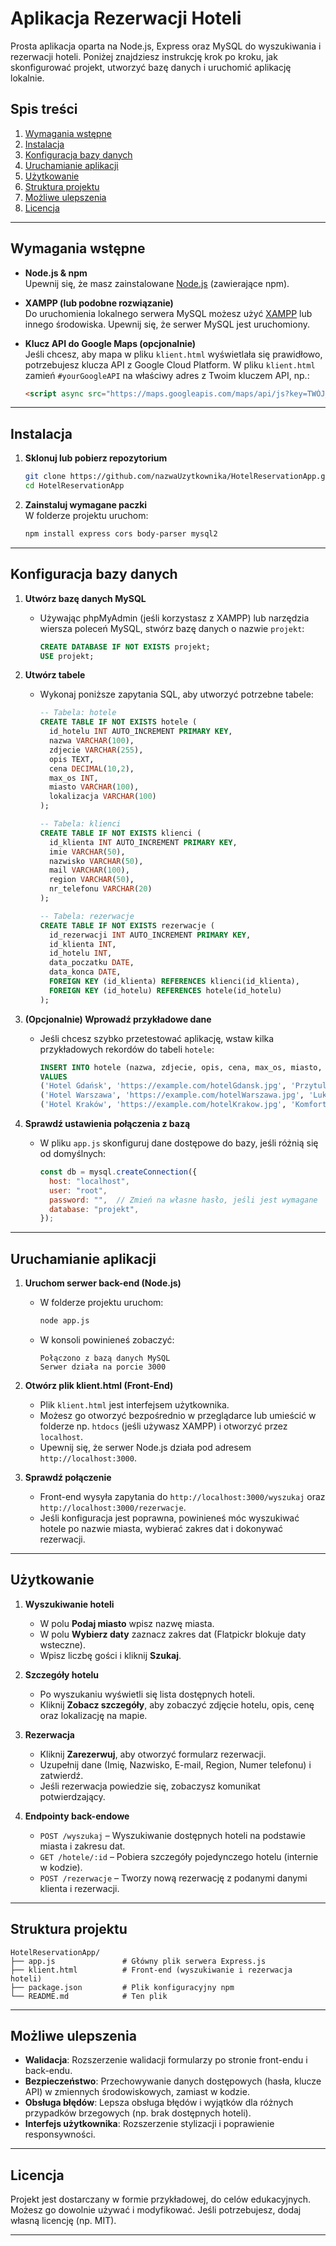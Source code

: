 # Aplikacja Rezerwacji Hoteli

Prosta aplikacja oparta na Node.js, Express oraz MySQL do wyszukiwania i rezerwacji hoteli. Poniżej znajdziesz instrukcję krok po kroku, jak skonfigurować projekt, utworzyć bazę danych i uruchomić aplikację lokalnie.

## Spis treści
1. [Wymagania wstępne](#wymagania-wstępne)
2. [Instalacja](#instalacja)
3. [Konfiguracja bazy danych](#konfiguracja-bazy-danych)
4. [Uruchamianie aplikacji](#uruchamianie-aplikacji)
5. [Użytkowanie](#użytkowanie)
6. [Struktura projektu](#struktura-projektu)
7. [Możliwe ulepszenia](#możliwe-ulepszenia)
8. [Licencja](#licencja)

---

## Wymagania wstępne

- **Node.js & npm**  
  Upewnij się, że masz zainstalowane [Node.js](https://nodejs.org) (zawierające npm).

- **XAMPP (lub podobne rozwiązanie)**  
  Do uruchomienia lokalnego serwera MySQL możesz użyć [XAMPP](https://www.apachefriends.org/download.html) lub innego środowiska. Upewnij się, że serwer MySQL jest uruchomiony.

- **Klucz API do Google Maps (opcjonalnie)**  
  Jeśli chcesz, aby mapa w pliku `klient.html` wyświetlała się prawidłowo, potrzebujesz klucza API z Google Cloud Platform. W pliku `klient.html` zamień `#yourGoogleAPI` na właściwy adres z Twoim kluczem API, np.:

  ```html
  <script async src="https://maps.googleapis.com/maps/api/js?key=TWÓJ_KLUCZ_API"></script>
  ```

---

## Instalacja

1. **Sklonuj lub pobierz repozytorium**  
   ```bash
   git clone https://github.com/nazwaUzytkownika/HotelReservationApp.git
   cd HotelReservationApp
   ```

2. **Zainstaluj wymagane paczki**  
   W folderze projektu uruchom:
   ```bash
   npm install express cors body-parser mysql2
   ```

---

## Konfiguracja bazy danych

1. **Utwórz bazę danych MySQL**  
   - Używając phpMyAdmin (jeśli korzystasz z XAMPP) lub narzędzia wiersza poleceń MySQL, stwórz bazę danych o nazwie `projekt`:
     ```sql
     CREATE DATABASE IF NOT EXISTS projekt;
     USE projekt;
     ```

2. **Utwórz tabele**  
   - Wykonaj poniższe zapytania SQL, aby utworzyć potrzebne tabele:
     ```sql
     -- Tabela: hotele
     CREATE TABLE IF NOT EXISTS hotele (
       id_hotelu INT AUTO_INCREMENT PRIMARY KEY,
       nazwa VARCHAR(100),
       zdjecie VARCHAR(255),
       opis TEXT,
       cena DECIMAL(10,2),
       max_os INT,
       miasto VARCHAR(100),
       lokalizacja VARCHAR(100)
     );

     -- Tabela: klienci
     CREATE TABLE IF NOT EXISTS klienci (
       id_klienta INT AUTO_INCREMENT PRIMARY KEY,
       imie VARCHAR(50),
       nazwisko VARCHAR(50),
       mail VARCHAR(100),
       region VARCHAR(50),
       nr_telefonu VARCHAR(20)
     );

     -- Tabela: rezerwacje
     CREATE TABLE IF NOT EXISTS rezerwacje (
       id_rezerwacji INT AUTO_INCREMENT PRIMARY KEY,
       id_klienta INT,
       id_hotelu INT,
       data_poczatku DATE,
       data_konca DATE,
       FOREIGN KEY (id_klienta) REFERENCES klienci(id_klienta),
       FOREIGN KEY (id_hotelu) REFERENCES hotele(id_hotelu)
     );
     ```

3. **(Opcjonalnie) Wprowadź przykładowe dane**  
   - Jeśli chcesz szybko przetestować aplikację, wstaw kilka przykładowych rekordów do tabeli `hotele`:
     ```sql
     INSERT INTO hotele (nazwa, zdjecie, opis, cena, max_os, miasto, lokalizacja)
     VALUES
     ('Hotel Gdańsk', 'https://example.com/hotelGdansk.jpg', 'Przytulny hotel w centrum Gdańska.', 200, 2, 'Gdańsk', '54.3520,18.6466'),
     ('Hotel Warszawa', 'https://example.com/hotelWarszawa.jpg', 'Luksusowy hotel w stolicy.', 350, 4, 'Warszawa', '52.2297,21.0122'),
     ('Hotel Kraków', 'https://example.com/hotelKrakow.jpg', 'Komfortowy hotel niedaleko Rynku.', 280, 3, 'Kraków', '50.0647,19.9450');
     ```

4. **Sprawdź ustawienia połączenia z bazą**  
   - W pliku `app.js` skonfiguruj dane dostępowe do bazy, jeśli różnią się od domyślnych:
     ```js
     const db = mysql.createConnection({
       host: "localhost",
       user: "root",
       password: "",  // Zmień na własne hasło, jeśli jest wymagane
       database: "projekt",
     });
     ```

---

## Uruchamianie aplikacji

1. **Uruchom serwer back-end (Node.js)**  
   - W folderze projektu uruchom:
     ```bash
     node app.js
     ```
   - W konsoli powinieneś zobaczyć:
     ```
     Połączono z bazą danych MySQL
     Serwer działa na porcie 3000
     ```

2. **Otwórz plik klient.html (Front-End)**  
   - Plik `klient.html` jest interfejsem użytkownika.
   - Możesz go otworzyć bezpośrednio w przeglądarce lub umieścić w folderze np. `htdocs` (jeśli używasz XAMPP) i otworzyć przez `localhost`.
   - Upewnij się, że serwer Node.js działa pod adresem `http://localhost:3000`.

3. **Sprawdź połączenie**  
   - Front-end wysyła zapytania do `http://localhost:3000/wyszukaj` oraz `http://localhost:3000/rezerwacje`.
   - Jeśli konfiguracja jest poprawna, powinieneś móc wyszukiwać hotele po nazwie miasta, wybierać zakres dat i dokonywać rezerwacji.

---

## Użytkowanie

1. **Wyszukiwanie hoteli**  
   - W polu **Podaj miasto** wpisz nazwę miasta.
   - W polu **Wybierz daty** zaznacz zakres dat (Flatpickr blokuje daty wsteczne).
   - Wpisz liczbę gości i kliknij **Szukaj**.

2. **Szczegóły hotelu**  
   - Po wyszukaniu wyświetli się lista dostępnych hoteli.
   - Kliknij **Zobacz szczegóły**, aby zobaczyć zdjęcie hotelu, opis, cenę oraz lokalizację na mapie.

3. **Rezerwacja**  
   - Kliknij **Zarezerwuj**, aby otworzyć formularz rezerwacji.
   - Uzupełnij dane (Imię, Nazwisko, E-mail, Region, Numer telefonu) i zatwierdź.
   - Jeśli rezerwacja powiedzie się, zobaczysz komunikat potwierdzający.

4. **Endpointy back-endowe**  
   - `POST /wyszukaj` – Wyszukiwanie dostępnych hoteli na podstawie miasta i zakresu dat.
   - `GET /hotele/:id` – Pobiera szczegóły pojedynczego hotelu (internie w kodzie).
   - `POST /rezerwacje` – Tworzy nową rezerwację z podanymi danymi klienta i rezerwacji.

---

## Struktura projektu

```
HotelReservationApp/
├── app.js               # Główny plik serwera Express.js
├── klient.html          # Front-end (wyszukiwanie i rezerwacja hoteli)
├── package.json         # Plik konfiguracyjny npm
└── README.md            # Ten plik
```

---

## Możliwe ulepszenia

- **Walidacja**: Rozszerzenie walidacji formularzy po stronie front-endu i back-endu.
- **Bezpieczeństwo**: Przechowywanie danych dostępowych (hasła, klucze API) w zmiennych środowiskowych, zamiast w kodzie.
- **Obsługa błędów**: Lepsza obsługa błędów i wyjątków dla różnych przypadków brzegowych (np. brak dostępnych hoteli).
- **Interfejs użytkownika**: Rozszerzenie stylizacji i poprawienie responsywności.

---

## Licencja

Projekt jest dostarczany w formie przykładowej, do celów edukacyjnych. Możesz go dowolnie używać i modyfikować. Jeśli potrzebujesz, dodaj własną licencję (np. MIT).

---


